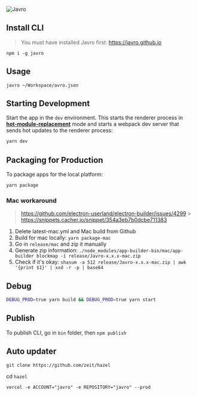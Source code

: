 ![Javro](https://javro.github.io/assets/images/demo.gif)

## Install CLI

> You must have installed Javro first: https://javro.github.io

`npm i -g javro`

## Usage

`javro ~/Workspace/avro.json`

## Starting Development

Start the app in the `dev` environment. This starts the renderer process in [**hot-module-replacement**](https://webpack.js.org/guides/hmr-react/) mode and starts a webpack dev server that sends hot updates to the renderer process:

```bash
yarn dev
```

## Packaging for Production

To package apps for the local platform:

```bash
yarn package
```

### Mac workaround

> https://github.com/electron-userland/electron-builder/issues/4299 > https://snippets.cacher.io/snippet/354a3eb7b0dcbe711383

1. Delete latest-mac.yml and Mac build from Github
2. Build for mac locally: `yarn package-mac`
3. Go in `release/mac` and zip it manually
4. Generate zip information: `./node_modules/app-builder-bin/mac/app-builder blockmap -i release/Javro-x.x.x-mac.zip`
5. Check if it's okay: `shasum -a 512 release/Javro-x.x.x-mac.zip | awk '{print $1}' | xxd -r -p | base64`

## Debug

```bash
DEBUG_PROD=true yarn build && DEBUG_PROD=true yarn start
```

## Publish

To publish CLI, go in `bin` folder, then `npm publish`

## Auto updater

`git clone https://github.com/zeit/hazel`

cd `hazel`

`vercel -e ACCOUNT="javro" -e REPOSITORY="javro" --prod`
